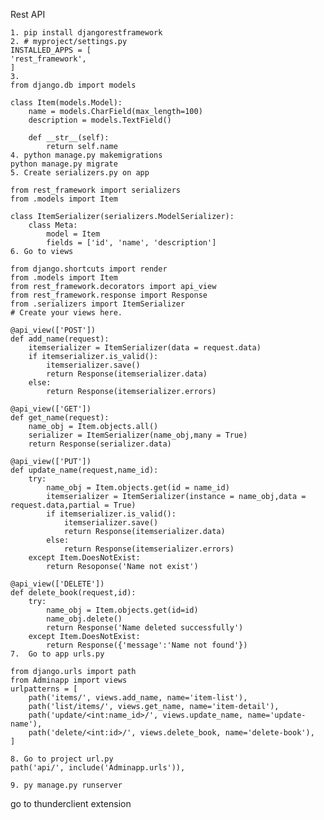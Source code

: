 Rest API

	1. pip install djangorestframework
	2. # myproject/settings.py 
	INSTALLED_APPS = [
	'rest_framework', 
	]
	3. 
	from django.db import models
	
	class Item(models.Model):
	    name = models.CharField(max_length=100)
	    description = models.TextField()
	
	    def __str__(self):
	        return self.name
	4. python manage.py makemigrations
	python manage.py migrate
	5. Create serializers.py on app
	
	from rest_framework import serializers
	from .models import Item
	
	class ItemSerializer(serializers.ModelSerializer):
	    class Meta:
	        model = Item
	        fields = ['id', 'name', 'description']
	6. Go to views

	from django.shortcuts import render
	from .models import Item
	from rest_framework.decorators import api_view
	from rest_framework.response import Response
	from .serializers import ItemSerializer
	# Create your views here.
	
	@api_view(['POST'])
	def add_name(request):
	    itemserializer = ItemSerializer(data = request.data)
	    if itemserializer.is_valid():
	        itemserializer.save()
	        return Response(itemserializer.data)
	    else:
	        return Response(itemserializer.errors)
	
	@api_view(['GET'])
	def get_name(request):
	    name_obj = Item.objects.all()
	    serializer = ItemSerializer(name_obj,many = True)
	    return Response(serializer.data)   
	 
	@api_view(['PUT'])
	def update_name(request,name_id):
	    try:
	        name_obj = Item.objects.get(id = name_id)
	        itemserializer = ItemSerializer(instance = name_obj,data = request.data,partial = True)
	        if itemserializer.is_valid():
	            itemserializer.save()
	            return Response(itemserializer.data)
	        else:
	            return Response(itemserializer.errors)
	    except Item.DoesNotExist:
	        return Resoponse('Name not exist')
	
	@api_view(['DELETE'])
	def delete_book(request,id):
	    try:
	        name_obj = Item.objects.get(id=id)
	        name_obj.delete()
	        return Response('Name deleted successfully')
	    except Item.DoesNotExist:
	        return Response({'message':'Name not found'})
	7.  Go to app urls.py
	
	from django.urls import path
	from Adminapp import views 
	urlpatterns = [
	    path('items/', views.add_name, name='item-list'),
	    path('list/items/', views.get_name, name='item-detail'),
	    path('update/<int:name_id>/', views.update_name, name='update-name'),
	    path('delete/<int:id>/', views.delete_book, name='delete-book'),
	]

	8. Go to project url.py
	path('api/', include('Adminapp.urls')),
	
	9. py manage.py runserver
go to thunderclient extension
